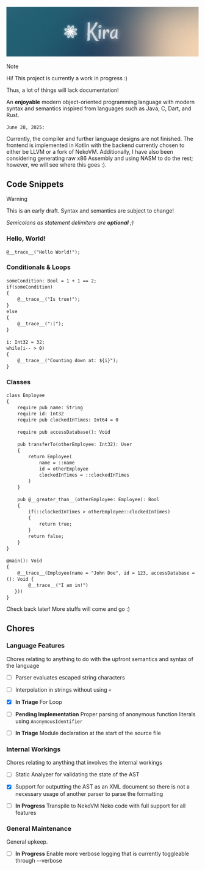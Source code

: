 ![Kira](./public/kira_header_small.png)

> [!NOTE]
> Hi! This project is currently a work in progress :)
>
> Thus, a lot of things will lack documentation!

An **enjoyable** modern object-oriented programming language with modern syntax and semantics inspired from languages
such as Java, C, Dart, and Rust.

`June 28, 2025:`

Currently, the compiler and further language designs are not finished. The frontend is implemented in Kotlin with the
backend currently chosen to either be LLVM or a fork of NekoVM. Additionally, I have also been considering generating
raw x86 Assembly and using NASM to do the rest; however, we will see where this goes :).

## Code Snippets

> [!WARNING]
> This is an early draft. Syntax and semantics are subject to change!

*Semicolons as statement delimiters are **optional** ;)*

### Hello, World!

```zig
@__trace__("Hello World!");
```

### Conditionals & Loops

```zig
someCondition: Bool = 1 + 1 == 2;
if(someCondition)
{
    @__trace__("Is true!");
}
else
{
    @__trace__(":(");
}

i: Int32 = 32;
while(i-- > 0)
{
    @__trace__("Counting down at: ${i}");
}
```

### Classes

```zig
class Employee
{
    require pub name: String
    require id: Int32
    require pub clockedInTimes: Int64 = 0

    require pub accessDatabase(): Void

    pub transferTo(otherEmployee: Int32): User
    {
        return Employee(
            name = ::name
            id = otherEmployee
            clockedInTimes = ::clockedInTimes
        )
    }

    pub @__greater_than__(otherEmployee: Employee): Bool
    {
        if(::clockedInTimes > otherEmployee::clockedInTimes)
        {
            return true;
        }
        return false;
    }
}

@main(): Void
{
    @__trace__(Employee(name = "John Doe", id = 123, accessDatabase = (): Void {
        @__trace__("I am in!")
   }))
}
```

Check back later! More stuffs will come and go :)

## Chores

### Language Features

Chores relating to anything to do with the upfront semantics and syntax of the language

- [ ] Parser evaluates escaped string characters

- [ ] Interpolation in strings without using `+`

- [X] **In Triage** For Loop

- [ ] **Pending Implementation** Proper parsing of anonymous function literals using `AnonymousIdentifier`

- [ ] **In Triage** Module declaration at the start of the source file

### Internal Workings

Chores relating to anything that involves the internal workings

- [ ] Static Analyzer for validating the state of the AST

- [X] Support for outputting the AST as an XML document so there is not a necessary usage of another parser to parse the
  formatting

- [ ] **In Progress** Transpile to NekoVM Neko code with full support for all features

### General Maintenance

General upkeep.

- [ ] **In Progress** Enable more verbose logging that is currently toggleable through --verbose


